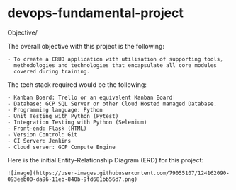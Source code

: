 # devops-fundamental-project

Objective/

The overall objective with this project is the following: 

	- To create a CRUD application with utilisation of supporting tools, 
	  methodologies and technologies that encapsulate all core modules 
	  covered during training. 

The tech stack required would be the following: 

	- Kanban Board: Trello or an equivalent Kanban Board 
	- Database: GCP SQL Server or other Cloud Hosted managed Database. 
	- Programming language: Python 
	- Unit Testing with Python (Pytest) 
	- Integration Testing with Python (Selenium) 
	- Front-end: Flask (HTML) 
	- Version Control: Git 
	- CI Server: Jenkins 
	- Cloud server: GCP Compute Engine
	
Here is the initial Entity-Relationship Diagram (ERD) for this project:
	
	![image](https://user-images.githubusercontent.com/79055107/124162090-093eeb00-da96-11eb-840b-9fd681bb56d7.png)
